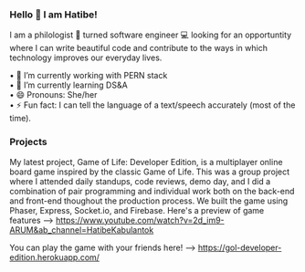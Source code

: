 ### Hello 👋 I am Hatibe!

I am a philologist 📖  turned software engineer 💻 looking for an opportuntity where I can write beautiful code and contribute to the ways in which technology improves our everyday lives. 

• 🔭 I’m currently working with PERN stack<br/>
• 🌱 I’m currently learning DS&A<br/>
• 😄 Pronouns: She/her<br/>
• ⚡ Fun fact: I can tell the language of a text/speech accurately (most of the time).

### Projects

My latest project, Game of Life: Developer Edition, is a multiplayer online board game inspired by the classic Game of Life. This was a group project where I attended daily standups, code reviews, demo day, and I did a combination of pair programming and individual work both on the back-end and front-end thoughout the production process. We built the game using Phaser, Express, Socket.io, and Firebase. Here's a preview of game features --> https://www.youtube.com/watch?v=2d_im9-ARUM&ab_channel=HatibeKabulantok

You can play the game with your friends here! --> https://gol-developer-edition.herokuapp.com/

<!--
**hatibek/hatibek** is a ✨ _special_ ✨ repository because its `README.md` (this file) appears on your GitHub profile.

Here are some ideas to get you started:



- 👯 I’m looking to collaborate on ...
- 🤔 I’m looking for help with ...
- 💬 Ask me about ...
- 📫 How to reach me: ...
- ⚡ Fun fact: ...
-->
